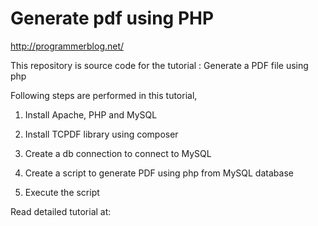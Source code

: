 # Generate pdf using PHP

http://programmerblog.net/

This repository is source code for the tutorial : Generate a PDF file using php

Following steps are performed in this tutorial,

1. Install Apache, PHP and MySQL

2. Install TCPDF library using composer

3. Create a db connection to connect to MySQL

4. Create a script to generate PDF using php from MySQL database

5. Execute the script

Read detailed tutorial at: 
